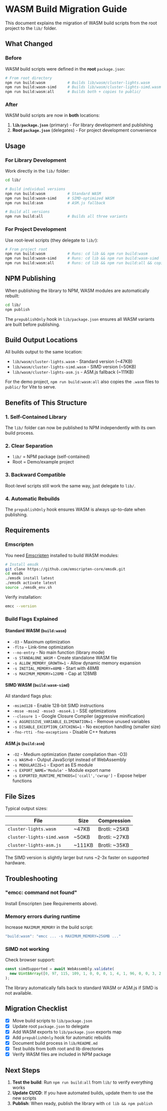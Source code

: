 # WASM Build Migration Guide

This document explains the migration of WASM build scripts from the root project to the `lib/` folder.

## What Changed

### Before

WASM build scripts were defined in the **root** `package.json`:

```bash
# From root directory
npm run build:wasm          # Builds lib/wasm/cluster-lights.wasm
npm run build:wasm-simd     # Builds lib/wasm/cluster-lights-simd.wasm
npm run build:wasm:all      # Builds both + copies to public/
```

### After

WASM build scripts are now in **both** locations:

1. **`lib/package.json`** (primary) - For library development and publishing
2. **Root `package.json`** (delegates) - For project development convenience

## Usage

### For Library Development

Work directly in the `lib/` folder:

```bash
cd lib/

# Build individual versions
npm run build:wasm          # Standard WASM
npm run build:wasm-simd     # SIMD-optimized WASM
npm run build:asm           # ASM.js fallback

# Build all versions
npm run build:all           # Builds all three variants
```

### For Project Development

Use root-level scripts (they delegate to `lib/`):

```bash
# From project root
npm run build:wasm          # Runs: cd lib && npm run build:wasm
npm run build:wasm-simd     # Runs: cd lib && npm run build:wasm-simd
npm run build:wasm:all      # Runs: cd lib && npm run build:all && copies to public/
```

## NPM Publishing

When publishing the library to NPM, WASM modules are automatically rebuilt:

```bash
cd lib/
npm publish
```

The `prepublishOnly` hook in `lib/package.json` ensures all WASM variants are built before publishing.

## Build Output Locations

All builds output to the same location:

- `lib/wasm/cluster-lights.wasm` - Standard version (~47KB)
- `lib/wasm/cluster-lights-simd.wasm` - SIMD version (~50KB)  
- `lib/wasm/cluster-lights-asm.js` - ASM.js fallback (~111KB)

For the demo project, `npm run build:wasm:all` also copies the `.wasm` files to `public/` for Vite to serve.

## Benefits of This Structure

### 1. **Self-Contained Library**
The `lib/` folder can now be published to NPM independently with its own build process.

### 2. **Clear Separation**
- `lib/` = NPM package (self-contained)
- Root = Demo/example project

### 3. **Backward Compatible**
Root-level scripts still work the same way, just delegate to `lib/`.

### 4. **Automatic Rebuilds**
The `prepublishOnly` hook ensures WASM is always up-to-date when publishing.

## Requirements

### Emscripten

You need [Emscripten](https://emscripten.org/) installed to build WASM modules:

```bash
# Install emsdk
git clone https://github.com/emscripten-core/emsdk.git
cd emsdk
./emsdk install latest
./emsdk activate latest
source ./emsdk_env.sh
```

Verify installation:

```bash
emcc --version
```

### Build Flags Explained

#### Standard WASM (`build:wasm`)
- `-O3` - Maximum optimization
- `-flto` - Link-time optimization
- `--no-entry` - No main function (library mode)
- `-s STANDALONE_WASM` - Create standalone WASM file
- `-s ALLOW_MEMORY_GROWTH=1` - Allow dynamic memory expansion
- `-s INITIAL_MEMORY=48MB` - Start with 48MB
- `-s MAXIMUM_MEMORY=128MB` - Cap at 128MB

#### SIMD WASM (`build:wasm-simd`)
All standard flags plus:
- `-msimd128` - Enable 128-bit SIMD instructions
- `-msse -msse2 -msse3 -msse4.1` - SSE optimizations
- `--closure 1` - Google Closure Compiler (aggressive minification)
- `-s AGGRESSIVE_VARIABLE_ELIMINATION=1` - Remove unused variables
- `-s DISABLE_EXCEPTION_CATCHING=1` - No exception handling (smaller size)
- `-fno-rtti -fno-exceptions` - Disable C++ features

#### ASM.js (`build:asm`)
- `-O2` - Medium optimization (faster compilation than -O3)
- `-s WASM=0` - Output JavaScript instead of WebAssembly
- `-s MODULARIZE=1` - Export as ES module
- `-s EXPORT_NAME='Module'` - Module export name
- `-s EXPORTED_RUNTIME_METHODS=['ccall','cwrap']` - Expose helper functions

## File Sizes

Typical output sizes:

| File | Size | Compression |
|------|------|-------------|
| `cluster-lights.wasm` | ~47KB | Brotli: ~25KB |
| `cluster-lights-simd.wasm` | ~50KB | Brotli: ~27KB |
| `cluster-lights-asm.js` | ~111KB | Brotli: ~35KB |

The SIMD version is slightly larger but runs ~2-3x faster on supported hardware.

## Troubleshooting

### "emcc: command not found"

Install Emscripten (see Requirements above).

### Memory errors during runtime

Increase `MAXIMUM_MEMORY` in the build script:

```javascript
"build:wasm": "emcc ... -s MAXIMUM_MEMORY=256MB ..."
```

### SIMD not working

Check browser support:

```javascript
const simdSupported = await WebAssembly.validate(
  new Uint8Array([0, 97, 115, 109, 1, 0, 0, 0, 1, 4, 1, 96, 0, 0, 3, 2, 1, 0, 10, 9, 1, 7, 0, 65, 0, 253, 15, 26, 11])
);
```

The library automatically falls back to standard WASM or ASM.js if SIMD is not available.

## Migration Checklist

- [x] Move build scripts to `lib/package.json`
- [x] Update root `package.json` to delegate
- [x] Add WASM exports to `lib/package.json` exports map
- [x] Add `prepublishOnly` hook for automatic rebuilds
- [x] Document build process in `lib/README.md`
- [x] Test builds from both root and lib directories
- [x] Verify WASM files are included in NPM package

## Next Steps

1. **Test the build**: Run `npm run build:all` from `lib/` to verify everything works
2. **Update CI/CD**: If you have automated builds, update them to use the new scripts
3. **Publish**: When ready, publish the library with `cd lib && npm publish`

